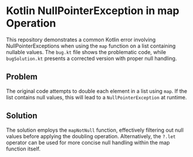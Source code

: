 # Kotlin NullPointerException in map Operation

This repository demonstrates a common Kotlin error involving NullPointerExceptions when using the `map` function on a list containing nullable values. The `bug.kt` file shows the problematic code, while `bugSolution.kt` presents a corrected version with proper null handling.

## Problem
The original code attempts to double each element in a list using `map`. If the list contains null values, this will lead to a `NullPointerException` at runtime. 

## Solution
The solution employs the `mapNotNull` function, effectively filtering out null values before applying the doubling operation. Alternatively, the `?.let` operator can be used for more concise null handling within the map function itself.
